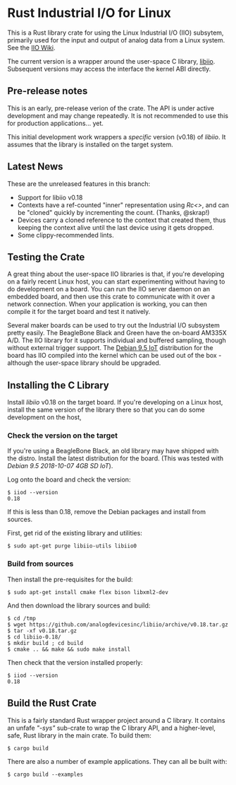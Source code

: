 # Rust Industrial I/O for Linux

This is a Rust library crate for using the Linux Industrial I/O (IIO) subsytem, primarily used for the input and output of analog data from a Linux system. See the [IIO Wiki](https://wiki.analog.com/software/linux/docs/iio/iio).

The current version is a wrapper around the user-space C library, [libiio](https://github.com/analogdevicesinc/libiio).  Subsequent versions may access the interface the kernel ABI directly.

## Pre-release notes

This is an early, pre-release verion of the crate. The API is under active development and may change repeatedly. It is not recommended to use this for production applications... yet.

This initial development work wrappers a _specific_ version (v0.18) of _libiio_. It assumes that the library is installed on the target system.

## Latest News

These are the unreleased features in this branch:

- Support for libiio v0.18
- Contexts have a ref-counted "inner" representation using _Rc<>_, and can be "cloned" quickly by incrementing the count. (Thanks, @skrap!)
 - Devices carry a cloned reference to the context that created them, thus keeping the context alive until the last device using it gets dropped.
 - Some clippy-recommended lints.

## Testing the Crate

A great thing about the user-space IIO libraries is that, if you're developing on a fairly recent Linux host, you can start experimenting without having to do development on a board. You can run the IIO server daemon on an embedded board, and then use this crate to communicate with it over a network connection. When your application is working, you can then compile it for the target board and test it natively.

Several maker boards can be used to try out the Industrial I/O subsystem pretty easily. The BeagleBone Black and Green have the on-board AM335X A/D. The IIO library for it supports individual and buffered sampling, though without external trigger support.  The [Debian 9.5 IoT](https://beagleboard.org/latest-images) distribution for the board has IIO compiled into the kernel which can be used out of the box - although the user-space library should be upgraded.

## Installing the C Library

Install _libiio_ v0.18 on the target board. If you're developing on a Linux host, install the same version of the library there so that you can do some development on the host,

### Check the version on the target

If you're using a BeagleBone Black, an old library may have shipped with the distro. Install the latest distribution for the board. (This was tested with _Debian 9.5 2018-10-07 4GB SD IoT_).

Log onto the board and check the version:

```
$ iiod --version
0.18
```

If this is less than 0.18, remove the Debian packages and install from sources.

First, get rid of the existing library and utilities:

```
$ sudo apt-get purge libiio-utils libiio0
```

### Build from sources

Then install the pre-requisites for the build:

```
$ sudo apt-get install cmake flex bison libxml2-dev
```

And then download the library sources and build:

```
$ cd /tmp
$ wget https://github.com/analogdevicesinc/libiio/archive/v0.18.tar.gz
$ tar -xf v0.18.tar.gz 
$ cd libiio-0.18/
$ mkdir build ; cd build
$ cmake .. && make && sudo make install
```

Then check that the version installed properly:

```
$ iiod --version
0.18
```

## Build the Rust Crate

This is a fairly standard Rust wrapper project around a C library. It contains an unfafe _"-sys"_ sub-crate to wrap the C library API, and a higher-level, safe, Rust library in the main crate. To build them:

```
$ cargo build
```

There are also a number of example applications. They can all be built with:

```
$ cargo build --examples
```
